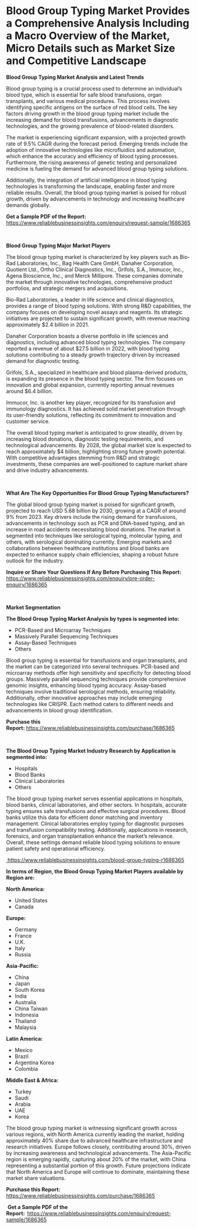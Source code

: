 <p><h1>Blood Group Typing Market Provides a Comprehensive Analysis Including a Macro Overview of the Market, Micro Details such as Market Size and Competitive Landscape</h1></p><p><strong>Blood Group Typing Market Analysis and Latest Trends</strong></p>
<p><p>Blood group typing is a crucial process used to determine an individual’s blood type, which is essential for safe blood transfusions, organ transplants, and various medical procedures. This process involves identifying specific antigens on the surface of red blood cells. The key factors driving growth in the blood group typing market include the increasing demand for blood transfusions, advancements in diagnostic technologies, and the growing prevalence of blood-related disorders.</p><p>The market is experiencing significant expansion, with a projected growth rate of 9.5% CAGR during the forecast period. Emerging trends include the adoption of innovative technologies like microfluidics and automation, which enhance the accuracy and efficiency of blood typing processes. Furthermore, the rising awareness of genetic testing and personalized medicine is fueling the demand for advanced blood group typing solutions. </p><p>Additionally, the integration of artificial intelligence in blood typing technologies is transforming the landscape, enabling faster and more reliable results. Overall, the blood group typing market is poised for robust growth, driven by advancements in technology and increasing healthcare demands globally.</p></p>
<p><strong>Get a Sample PDF of the Report:&nbsp;</strong> <a href="https://www.reliablebusinessinsights.com/enquiry/request-sample/1686365?utm_campaign=3679&utm_medium=2&utm_source=Github&utm_content=ia&utm_term=16042025&utm_id=blood-group-typing">https://www.reliablebusinessinsights.com/enquiry/request-sample/1686365</a></p>
<p>&nbsp;</p>
<p><strong>Blood Group Typing Major Market Players</strong></p>
<p><p>The blood group typing market is characterized by key players such as Bio-Rad Laboratories, Inc., Bag Health Care GmbH, Danaher Corporation, Quotient Ltd., Ortho Clinical Diagnostics, Inc., Grifols, S.A., Immucor, Inc., Agena Bioscience, Inc., and Merck Millipore. These companies dominate the market through innovative technologies, comprehensive product portfolios, and strategic mergers and acquisitions.</p><p>Bio-Rad Laboratories, a leader in life science and clinical diagnostics, provides a range of blood typing solutions. With strong R&D capabilities, the company focuses on developing novel assays and reagents. Its strategic initiatives are projected to sustain significant growth, with revenue reaching approximately $2.4 billion in 2021.</p><p>Danaher Corporation boasts a diverse portfolio in life sciences and diagnostics, including advanced blood typing technologies. The company reported a revenue of about $27.5 billion in 2022, with blood typing solutions contributing to a steady growth trajectory driven by increased demand for diagnostic testing.</p><p>Grifols, S.A., specialized in healthcare and blood plasma-derived products, is expanding its presence in the blood typing sector. The firm focuses on innovation and global expansion, currently reporting annual revenues around $6.4 billion.</p><p>Immucor, Inc. is another key player, recognized for its transfusion and immunology diagnostics. It has achieved solid market penetration through its user-friendly solutions, reflecting its commitment to innovation and customer service.</p><p>The overall blood typing market is anticipated to grow steadily, driven by increasing blood donations, diagnostic testing requirements, and technological advancements. By 2028, the global market size is expected to reach approximately $4 billion, highlighting strong future growth potential. With competitive advantages stemming from R&D and strategic investments, these companies are well-positioned to capture market share and drive industry advancements.</p></p>
<p>&nbsp;</p>
<p><strong>What Are The Key Opportunities For Blood Group Typing Manufacturers?</strong></p>
<p><p>The global blood group typing market is poised for significant growth, projected to reach USD 5.68 billion by 2030, growing at a CAGR of around 9% from 2023. Key drivers include the rising demand for transfusions, advancements in technology such as PCR and DNA-based typing, and an increase in road accidents necessitating blood donations. The market is segmented into techniques like serological typing, molecular typing, and others, with serological dominating currently. Emerging markets and collaborations between healthcare institutions and blood banks are expected to enhance supply chain efficiencies, shaping a robust future outlook for the industry.</p></p>
<p><strong>Inquire or Share Your Questions If Any Before Purchasing This Report:</strong> <a href="https://www.reliablebusinessinsights.com/enquiry/pre-order-enquiry/1686365?utm_campaign=3679&utm_medium=2&utm_source=Github&utm_content=ia&utm_term=16042025&utm_id=blood-group-typing">https://www.reliablebusinessinsights.com/enquiry/pre-order-enquiry/1686365</a></p>
<p>&nbsp;</p>
<p><strong>Market Segmentation</strong></p>
<p><strong>The Blood Group Typing Market Analysis by types is segmented into:</strong></p>
<p><ul><li>PCR-Based and Microarray Techniques</li><li>Massively Parallel Sequencing Techniques</li><li>Assay-Based Techniques</li><li>Others</li></ul></p>
<p><p>Blood group typing is essential for transfusions and organ transplants, and the market can be categorized into several techniques. PCR-based and microarray methods offer high sensitivity and specificity for detecting blood groups. Massively parallel sequencing techniques provide comprehensive genomic insights, enhancing blood typing accuracy. Assay-based techniques involve traditional serological methods, ensuring reliability. Additionally, other innovative approaches may include emerging technologies like CRISPR. Each method caters to different needs and advancements in blood group identification.</p></p>
<p><strong>Purchase this Report:&nbsp;</strong><a href="https://www.reliablebusinessinsights.com/purchase/1686365?utm_campaign=3679&utm_medium=2&utm_source=Github&utm_content=ia&utm_term=16042025&utm_id=blood-group-typing">https://www.reliablebusinessinsights.com/purchase/1686365</a></p>
<p>&nbsp;</p>
<p><strong>The Blood Group Typing Market Industry Research by Application is segmented into:</strong></p>
<p><ul><li>Hospitals</li><li>Blood Banks</li><li>Clinical Laboratories</li><li>Others</li></ul></p>
<p><p>The blood group typing market serves essential applications in hospitals, blood banks, clinical laboratories, and other sectors. In hospitals, accurate typing ensures safe transfusions and effective surgical procedures. Blood banks utilize this data for efficient donor matching and inventory management. Clinical laboratories employ typing for diagnostic purposes and transfusion compatibility testing. Additionally, applications in research, forensics, and organ transplantation enhance the market’s relevance. Overall, these settings demand reliable blood typing solutions to ensure patient safety and operational efficiency.</p></p>
<p><a href="https://www.reliablebusinessinsights.com/blood-group-typing-r1686365?utm_campaign=3679&utm_medium=2&utm_source=Github&utm_content=ia&utm_term=16042025&utm_id=blood-group-typing">&nbsp;https://www.reliablebusinessinsights.com/blood-group-typing-r1686365</a></p>
<p><strong>In terms of Region, the Blood Group Typing Market Players available by Region are:</strong></p>
<p>
    <p> <strong> North America: </strong>
        <ul>
            <li>United States</li>
            <li>Canada</li>
        </ul>
        </p> 
    <p> <strong> Europe: </strong>
        <ul>
            <li>Germany</li>
            <li>France</li>
            <li>U.K.</li>
            <li>Italy</li>
            <li>Russia</li>
        </ul>
        </p> 
    <p> <strong> Asia-Pacific: </strong>
        <ul>
            <li>China</li>
            <li>Japan</li>
            <li>South Korea</li>
            <li>India</li>
            <li>Australia</li>
            <li>China Taiwan</li>
            <li>Indonesia</li>
            <li>Thailand</li>
            <li>Malaysia</li>
        </ul>
        </p> 
    <p> <strong> Latin America: </strong>
        <ul>
            <li>Mexico</li>
            <li>Brazil</li>
            <li>Argentina Korea</li>
            <li>Colombia</li>
        </ul>
        </p> 
    <p> <strong> Middle East & Africa: </strong>
        <ul>
            <li>Turkey</li>
            <li>Saudi</li>
            <li>Arabia</li>
            <li>UAE</li>
            <li>Korea</li>
        </ul>
    </p>
    </p>
<p><p>The blood group typing market is witnessing significant growth across various regions, with North America currently leading the market, holding approximately 40% share due to advanced healthcare infrastructure and research initiatives. Europe follows closely, contributing around 30%, driven by increasing awareness and technological advancements. The Asia-Pacific region is emerging rapidly, capturing about 20% of the market, with China representing a substantial portion of this growth. Future projections indicate that North America and Europe will continue to dominate, maintaining these market share valuations.</p></p>
<p><strong>Purchase this Report: </strong><a href="https://www.reliablebusinessinsights.com/purchase/1686365?utm_campaign=3679&utm_medium=2&utm_source=Github&utm_content=ia&utm_term=16042025&utm_id=blood-group-typing">https://www.reliablebusinessinsights.com/purchase/1686365</a></p>
<p>&nbsp;<strong>Get a Sample PDF of the Report:&nbsp;&nbsp;</strong><a href="https://www.reliablebusinessinsights.com/enquiry/request-sample/1686365?utm_campaign=3679&utm_medium=2&utm_source=Github&utm_content=ia&utm_term=16042025&utm_id=blood-group-typing">https://www.reliablebusinessinsights.com/enquiry/request-sample/1686365</a></p>
<p><strong></strong></p>
<p><p></p><p></p><p></p></p>